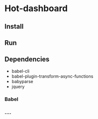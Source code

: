 Hot-dashboard
=

## Install

## Run 
<!--  expliquer les commandes du package.json -->

## Dependencies

- babel-cli
- babel-plugin-transform-async-functions
- babyparse
- jquery

### Babel
<!--  expliquer l'installation et run -->

### ....
